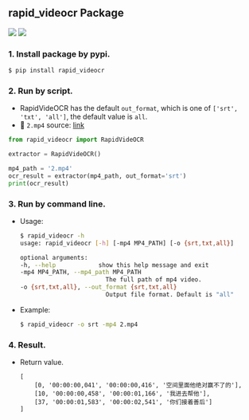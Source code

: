 ## rapid_videocr Package
<p>
    <a href=""><img src="https://img.shields.io/badge/Python->=3.7,<=3.10-aff.svg"></a>
    <a href=""><img src="https://img.shields.io/badge/OS-Linux%2C%20Win%2C%20Mac-pink.svg"></a>
</p>


### 1. Install package by pypi.
```bash
$ pip install rapid_videocr
```

### 2. Run by script.
- RapidVideOCR has the default `out_format`, which is one of `['srt', 'txt', 'all']`, the default value is `all`.
- 📌 `2.mp4` source: [link](https://github.com/SWHL/RapidVideOCR/blob/269beb52397c0cb18fc65f696ff5ddb546d1e711/assets/test_video/2.mp4)

```python
from rapid_videocr import RapidVideOCR

extractor = RapidVideOCR()

mp4_path = '2.mp4'
ocr_result = extractor(mp4_path, out_format='srt')
print(ocr_result)
```

### 3. Run by command line.
- Usage:
    ```bash
    $ rapid_videocr -h
    usage: rapid_videocr [-h] [-mp4 MP4_PATH] [-o {srt,txt,all}]

    optional arguments:
    -h, --help            show this help message and exit
    -mp4 MP4_PATH, --mp4_path MP4_PATH
                            The full path of mp4 video.
    -o {srt,txt,all}, --out_format {srt,txt,all}
                            Output file format. Default is "all"
    ```
- Example:
  ```bash
  $ rapid_videocr -o srt -mp4 2.mp4
  ```

### 4. Result.
- Return value.
    ```text
    [
        [0, '00:00:00,041', '00:00:00,416', '空间里面他绝对赢不了的'],
        [10, '00:00:00,458', '00:00:01,166', '我进去帮他'],
        [37, '00:00:01,583', '00:00:02,541', '你们接着善后']
    ]
    ```